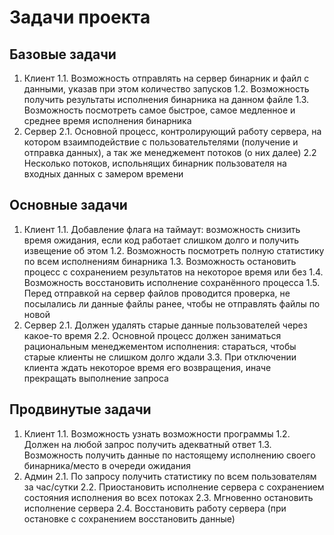 # Задачи проекта

## Базовые задачи
1. Клиент
  1.1. Возможность отправлять на сервер бинарник и файл с данными, указав при этом количество запусков
  1.2. Возможность получить результаты исполнения бинарника на данном файле
  1.3. Возможность посмотреть самое быстрое, самое медленное и среднее время исполнения бинарника
2. Сервер
  2.1. Основной процесс, контролирующий работу сервера, на котором взаимподействие с пользовательтелями (получение и отправка данных), а так же менеджемент потоков (о них далее)
  2.2 Несколько потоков, испольнящих бинарник пользователя на входных данных с замером времени

## Основные задачи
1. Клиент
  1.1. Добавление флага на таймаут: возможность снизить время ожидания, если код работает слишком долго и получить извещение об этом
  1.2. Возможность посмотреть полную статистику по всем исполнениям бинарника
  1.3. Возможность остановить процесс с сохранением результатов на некоторое время или без
  1.4. Возможность восстановить исполнение сохранённого процесса
  1.5. Перед отправкой на сервер файлов проводится проверка, не посылались ли данные файлы ранее, чтобы не отправлять файлы по новой
2. Сервер
  2.1. Должен удалять старые данные пользователей через какое-то время
  2.2. Основной процесс должен заниматься рациональным менеджементом исполнения: стараться, чтобы старые клиенты не слишком долго ждали
  3.3. При отключении клиента ждать некоторое время его возвращения, иначе прекращать выполнение запроса

## Продвинутые задачи
1. Клиент
  1.1. Возможность узнать возможности программы
  1.2. Должен на любой запрос получить адекватный ответ
  1.3. Возможность получить данные по настоящему исполнению своего бинарника/место в очереди ожидания
2. Админ
  2.1. По запросу получить статистику по всем пользователям за час/сутки
  2.2. Приостановить исполнение сервера с сохранением состояния исполнения во всех потоках
  2.3. Мгновенно остановить исполнение сервера
  2.4. Восстановить работу сервера (при остановке с сохранением восстановить данные)

